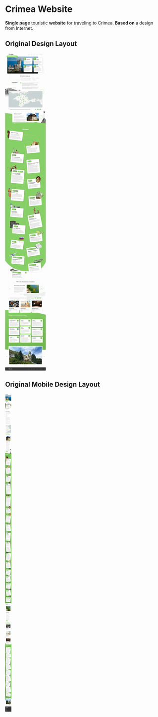 # Crimea Website

**Single page** touristic **website** for traveling to Crimea. **Based on** a design from Internet.

## Original Design Layout

![Alt-Original Design Layout](/design.webp)

## Original Mobile Design Layout

![Alt-Original mobile Design Layout](/mobile_design.webp)
